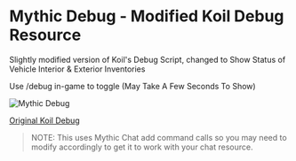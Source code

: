 # Mythic Debug - Modified Koil Debug Resource
Slightly modified version of Koil's Debug Script, changed to Show Status of Vehicle Interior & Exterior Inventories

Use /debug in-game to toggle (May Take A Few Seconds To Show)

![Mythic Debug](https://i.imgur.com/FIYE378.jpg)

[Original Koil Debug](https://github.com/itsKoil/FiveMPublic/tree/master/koil-debug)

> NOTE: This uses Mythic Chat add command calls so you may need to modify accordingly to get it to work with your chat resource.
